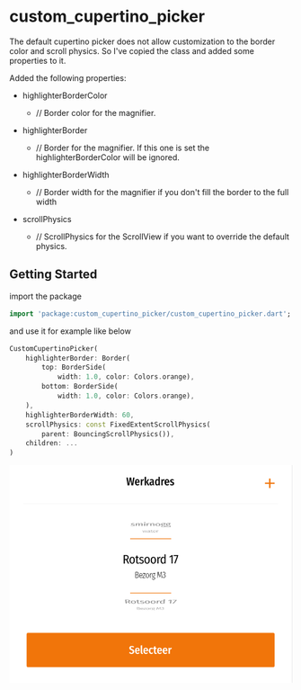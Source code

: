# custom_cupertino_picker
The default cupertino picker does not allow customization to the border color and scroll physics. So I've copied the class and added some properties to it.

Added the following properties:
 - highlighterBorderColor 
    - // Border color for the magnifier.
 - highlighterBorder 
    - // Border for the magnifier. If this one is set
    the highlighterBorderColor will be ignored.

 - highlighterBorderWidth
    - // Border width for the magnifier if you
    don't fill the border to the full width
 - scrollPhysics
    - // ScrollPhysics for the ScrollView if you want
    to override the default physics.

## Getting Started

import the package
```dart
import 'package:custom_cupertino_picker/custom_cupertino_picker.dart';
```
and use it for example like below

```dart
CustomCupertinoPicker(
    highlighterBorder: Border(
        top: BorderSide(
            width: 1.0, color: Colors.orange),
        bottom: BorderSide(
            width: 1.0, color: Colors.orange),
    ),
    highlighterBorderWidth: 60,
    scrollPhysics: const FixedExtentScrollPhysics(
        parent: BouncingScrollPhysics()),
    children: ...
)
```
![alt text](preview.png "Logo Title Text 1")